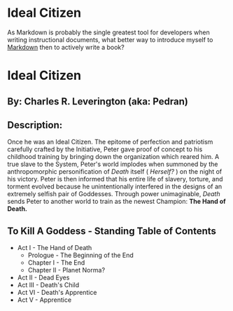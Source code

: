# Ideal Citizen

As Markdown is probably the single greatest tool for developers when writing instructional documents, what better way to introduce myself to [Markdown](https://daringfireball.net/projects/markdown/) then to actively write a book?

# Ideal Citizen

## By: Charles R. Leverington \(aka: Pedran\)

## Description: 
Once he was an Ideal Citizen. The epitome of perfection and patriotism carefully crafted by the Initiative, Peter gave proof of concept to his childhood training by bringing down the organization which reared him. A true slave to the System, Peter's world implodes when summoned by the anthropomorphic personification of *Death* itself \( *Herself?* \) on the night of his victory. Peter is then informed that his entire life of slavery, torture, and torment evolved because he unintentionally interfered in the designs of an extremely selfish pair of Goddesses. Through power unimaginable, *Death* sends Peter to another world to train as the newest Champion: **The Hand of Death.** 

## To Kill A Goddess - Standing Table of Contents
+ Act I - The Hand of Death
  - Prologue - The Beginning of the End 
  - Chapter I - The End
  - Chapter II - Planet Norma?
+ Act II - Dead Eyes
+ Act III - Death's Child
+ Act VI - Death's Apprentice
+ Act V - Apprentice 

